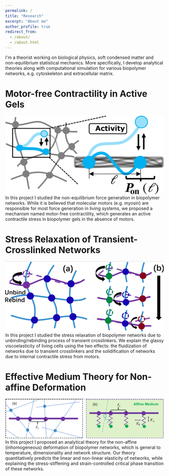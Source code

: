 ```yaml
---
permalink: /
title: "Research"
excerpt: "About me"
author_profile: true
redirect_from: 
  - /about/
  - /about.html
---
```


I'm a theorist working on biological physics, soft condensed matter and non-equilibrium statistical mechanics. More specifically, I develop analytical theories along with computational simulation for various biopolymer networks, e.g. cytoskeleton and extracellular matrix. 

Motor-free Contractility in Active Gels
======
<img src="/images/motor-free.png" width="600px">
In this project I studied the non-equilibrium force generation in biopolymer networks. While it is believed that molecular motors (e.g. myosin) are responsible for most force generation in living systems, we proposed a mechanism named motor-free contractility, which generates an active contractile stress in biopolymer gels in the absence of motors. 


Stress Relaxation of Transient-Crosslinked Networks
======
<img src="/images/transient.png" width="600px">
In this project I studied the stress relaxation of biopolymer networks due to unbinding/rebinding process of transient crosslinkers. We explain the glassy viscoelasticity of living cells using the two effects: the fluidization of networks due to transient crosslinkers and the solidification of networks due to internal contractile stress from motors.

Effective Medium Theory for Non-affine Deformation
======
<img src="/images/non-affine.png" width="900px">
In this project I proposed an analytical theory for the non-affine (inhomogeneous) deformation of biopolymer networks, which is general to temperature, dimensionality and network structure. Our theory quantitatively predicts the linear and non-linear elasticity of networks, while explaining the stress-stiffening and strain-controlled critical phase transition of these networks.

